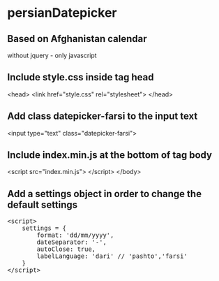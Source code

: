 # persianDatepicker

<h2>Based on Afghanistan calendar</h2>
<p>without jquery - only javascript</p>
<h2>Include <strong>style.css</strong> inside tag head</h2>
<span>
    &lt;head&gt;
    &lt;link href="style.css" rel="stylesheet"&gt;
    &lt;/head&gt;
</span>
<h2>Add class <strong>datepicker-farsi</strong> to the input text</h2>
<span>
    &lt;input type="text" class="datepicker-farsi"&gt;
</span>
<h2>Include <strong>index.min.js</strong> at the bottom of tag body</h2>
<span>
    &lt;script src="index.min.js"&gt;
    &lt;/script&gt;
    &lt;/body&gt;
</span>
<h2>Add a <strong>settings</strong> object in order to change the default settings</h2>
        
<pre>
&lt;script&gt;
    settings = {
        format: 'dd/mm/yyyy',
        dateSeparator: '-',
        autoClose: true,
        labelLanguage: 'dari' // 'pashto','farsi'
    }
&lt;/script&gt;
</pre>
